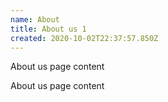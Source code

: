 ```yaml
---
name: About
title: About us 1
created: 2020-10-02T22:37:57.850Z
---
```

About us page content

About us page content
